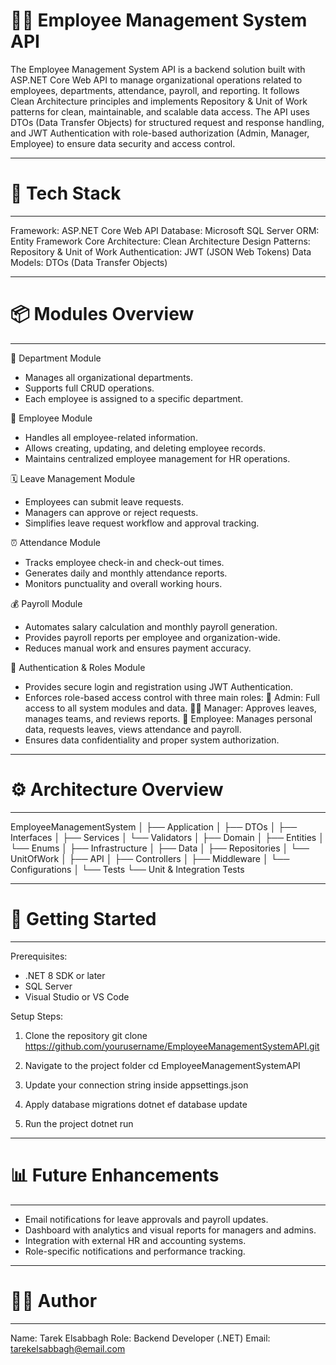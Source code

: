 # 🧑‍💼 Employee Management System API

The Employee Management System API is a backend solution built with ASP.NET Core Web API to manage organizational operations related to employees, departments, attendance, payroll, and reporting.
It follows Clean Architecture principles and implements Repository & Unit of Work patterns for clean, maintainable, and scalable data access.
The API uses DTOs (Data Transfer Objects) for structured request and response handling, and JWT Authentication with role-based authorization (Admin, Manager, Employee) to ensure data security and access control.

------------------------------------------------------------
# 🧱 Tech Stack
------------------------------------------------------------
Framework:            ASP.NET Core Web API
Database:             Microsoft SQL Server
ORM:                  Entity Framework Core
Architecture:         Clean Architecture
Design Patterns:      Repository & Unit of Work
Authentication:       JWT (JSON Web Tokens)
Data Models:          DTOs (Data Transfer Objects)

------------------------------------------------------------
# 📦 Modules Overview
------------------------------------------------------------

🏢 Department Module
- Manages all organizational departments.
- Supports full CRUD operations.
- Each employee is assigned to a specific department.

👥 Employee Module
- Handles all employee-related information.
- Allows creating, updating, and deleting employee records.
- Maintains centralized employee management for HR operations.

🗓️ Leave Management Module
- Employees can submit leave requests.
- Managers can approve or reject requests.
- Simplifies leave request workflow and approval tracking.

⏰ Attendance Module
- Tracks employee check-in and check-out times.
- Generates daily and monthly attendance reports.
- Monitors punctuality and overall working hours.

💰 Payroll Module
- Automates salary calculation and monthly payroll generation.
- Provides payroll reports per employee and organization-wide.
- Reduces manual work and ensures payment accuracy.

🔐 Authentication & Roles Module
- Provides secure login and registration using JWT Authentication.
- Enforces role-based access control with three main roles:
  👑 Admin: Full access to all system modules and data.
  🧑‍💼 Manager: Approves leaves, manages teams, and reviews reports.
  👤 Employee: Manages personal data, requests leaves, views attendance and payroll.
- Ensures data confidentiality and proper system authorization.

------------------------------------------------------------
# ⚙️ Architecture Overview
------------------------------------------------------------
EmployeeManagementSystem
│
├── Application
│   ├── DTOs
│   ├── Interfaces
│   ├── Services
│   └── Validators
│
├── Domain
│   ├── Entities
│   └── Enums
│
├── Infrastructure
│   ├── Data
│   ├── Repositories
│   └── UnitOfWork
│
├── API
│   ├── Controllers
│   ├── Middleware
│   └── Configurations
│
└── Tests
    └── Unit & Integration Tests

------------------------------------------------------------
# 🚀 Getting Started
------------------------------------------------------------
Prerequisites:
  - .NET 8 SDK or later
  - SQL Server
  - Visual Studio or VS Code

Setup Steps:
  1. Clone the repository
     git clone https://github.com/yourusername/EmployeeManagementSystemAPI.git

  2. Navigate to the project folder
     cd EmployeeManagementSystemAPI

  3. Update your connection string inside appsettings.json

  4. Apply database migrations
     dotnet ef database update

  5. Run the project
     dotnet run
  

------------------------------------------------------------
# 📊 Future Enhancements
------------------------------------------------------------
- Email notifications for leave approvals and payroll updates.
- Dashboard with analytics and visual reports for managers and admins.
- Integration with external HR and accounting systems.
- Role-specific notifications and performance tracking.

------------------------------------------------------------
# 👨‍💻 Author
------------------------------------------------------------
Name:      Tarek Elsabbagh
Role:      Backend Developer (.NET)
Email:     tarekelsabbagh@email.com
